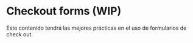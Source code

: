 # Checkout forms (WIP)

Este contenido tendrá las mejores prácticas en el uso de formularios de check out.

